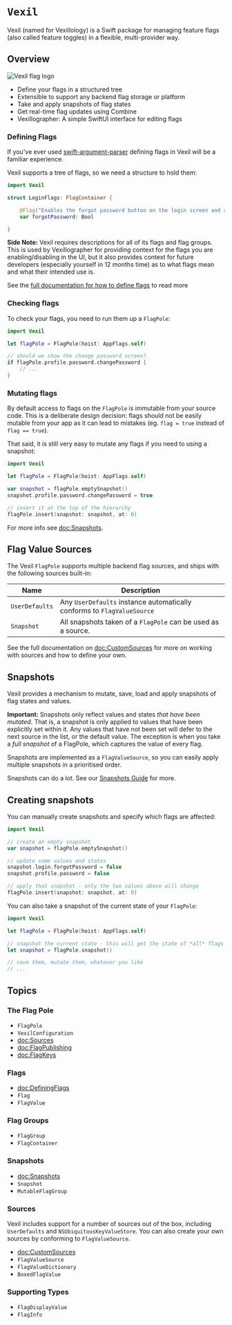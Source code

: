 # ``Vexil``

Vexil (named for Vexillology) is a Swift package for managing feature flags (also called feature toggles) in a flexible, multi-provider way.

## Overview

![Vexil flag logo](vexil.png)

* Define your flags in a structured tree
* Extensible to support any backend flag storage or platform
* Take and apply snapshots of flag states
* Get real-time flag updates using Combine
* Vexillographer: A simple SwiftUI interface for editing flags

### Defining Flags

If you've ever used [swift-argument-parser] defining flags in Vexil will be a familiar experience.

Vexil supports a tree of flags, so we need a structure to hold them:

```swift
import Vexil

struct LoginFlags: FlagContainer {

    @Flag("Enables the forgot password button on the login screen and associated flows")
    var forgotPassword: Bool

}
```

**Side Note:** Vexil requires descriptions for all of its flags and flag groups. This is used by Vexillographer for providing context for the flags you are enabling/disabling in the UI, but it also provides context for future developers (especially yourself in 12 months time) as to what flags mean and what their intended use is.

See the [full documentation for how to define flags](<doc:DefiningFlags>) to read more

### Checking flags

To check your flags, you need to run them up a ``FlagPole``:

```swift
import Vexil

let flagPole = FlagPole(hoist: AppFlags.self)

// should we show the change password screen?
if flagPole.profile.password.changePassword {
    // ...
}
```

### Mutating flags

By default access to flags on the ``FlagPole`` is immutable from your source code. This is a deliberate design decision: flags should not be easily mutable from your app as it can lead to mistakes (eg. `flag = true` instead of `flag == true`).

That said, it is still very easy to mutate any flags if you need to using a snapshot:

```swift
import Vexil

let flagPole = FlagPole(hoist: AppFlags.self)

var snapshot = flagPole.emptySnapshot()
snapshot.profile.password.changePassword = true

// insert it at the top of the hierarchy
flagPole.insert(snapshot: snapshot, at: 0)
```

For more info see <doc:Snapshots>.

## Flag Value Sources

The Vexil `FlagPole` supports multiple backend flag sources, and ships with the following sources built-in:

| Name | Description |
|------|-------------|
| `UserDefaults` | Any `UserDefaults` instance automatically conforms to ``FlagValueSource`` |
| `Snapshot` | All snapshots taken of a ``FlagPole`` can be used as a source. |

See the full documentation on <doc:CustomSources> for more on working with sources and how to define your own.


## Snapshots

Vexil provides a mechanism to mutate, save, load and apply snapshots of flag states and values.

**Important:** Snapshots only reflect values and states _that have been mutated_. That is, a snapshot is only applied to values that have been explicitly set within it. Any values that have not been set will defer to the next source in the list, or the default value. The exception is when you take a _full snapshot_ of a FlagPole, which captures the value of every flag.

Snapshots are implemented as a ``FlagValueSource``, so you can easily apply multiple snapshots in a prioritised order.

Snapshots can do a lot. See our [Snapshots Guide](<doc:Snapshots>) for more.

## Creating snapshots

You can manually create snapshots and specify which flags are affected:

```swift
import Vexil

// create an empty snapshot
var snapshot = flagPole.emptySnapshot()

// update some values and states
snapshot.login.forgotPassword = false
snapshot.profile.password = false

// apply that snapshot - only the two values above will change
flagPole.insert(snapshot: snapshot, at: 0)
```

You can also take a snapshot of the current state of your ``FlagPole``:

```swift
import Vexil

let flagPole = FlagPole(hoist: AppFlags.self)

// snapshot the current state - this will get the state of *all* flags
let snapshot = flagPole.snapshot()

// save them, mutate them, whatever you like
// ...
```


## Topics

### The Flag Pole

- ``FlagPole``
- ``VexilConfiguration``
- <doc:Sources>
- <doc:FlagPublishing>
- <doc:FlagKeys>

### Flags

- <doc:DefiningFlags>
- ``Flag``
- ``FlagValue``

### Flag Groups

- ``FlagGroup``
- ``FlagContainer``

### Snapshots

- <doc:Snapshots>
- ``Snapshot``
- ``MutableFlagGroup``

### Sources

Vexil includes support for a number of sources out of the box, including `UserDefaults` and `NSUbiquitousKeyValueStore`. You can also create your own sources by conforming to ``FlagValueSource``.

- <doc:CustomSources>
- ``FlagValueSource``
- ``FlagValueDictionary``
- ``BoxedFlagValue``

### Supporting Types

- ``FlagDisplayValue``
- ``FlagInfo``

[swift-argument-parser]: https://github.com/apple/swift-argument-parser
